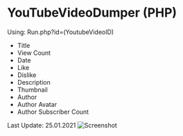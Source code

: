 # YouTubeVideoDumper (PHP)
Using: Run.php?id=(YoutubeVideoID)
* Title
* View Count
* Date
* Like
* Dislike
* Description
* Thumbnail
* Author
* Author Avatar
* Author Subscriber Count

Last Update: 25.01.2021
![Screenshot](https://raw.githubusercontent.com/inc-Majdev/YouTubeVideoDumper/main/Image/Screenshot.jpg)
